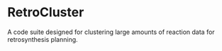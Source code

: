 # RetroCluster
A code suite designed for clustering large amounts of reaction data for retrosynthesis planning.

